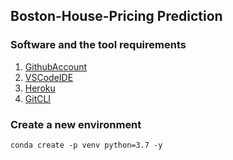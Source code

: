 ## Boston-House-Pricing Prediction


### Software and the tool requirements

1. [GithubAccount](https://github.com)
2. [VSCodeIDE](https://code.visualstudio.com/)
3. [Heroku](https://www.heroku.com/)
4. [GitCLI](https://git-scm.com/docs/gitcli)


### Create a new environment 

````
conda create -p venv python=3.7 -y

````